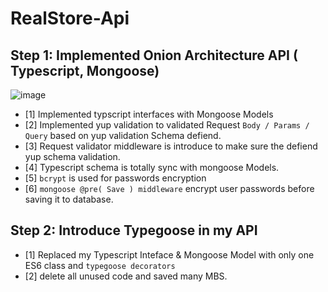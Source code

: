 # RealStore-Api

## Step 1: Implemented Onion Architecture API ( Typescript, Mongoose)

![image](https://user-images.githubusercontent.com/16321880/131994556-6a783898-44e5-4db1-9da7-8848a4b89f52.png)

- [1] Implemented typscript interfaces with Mongoose Models
- [2] Implemented yup validation to validated Request `Body / Params / Query` based on yup validation Schema defiend.
- [3] Request validator middleware is introduce to make sure the defiend yup schema validation.
- [4] Typescript schema is totally sync with mongoose Models.
- [5] `bcrypt` is used for passwords encryption
- [6] `mongoose @pre( Save ) middleware` encrypt user passwords before saving it to database.

## Step 2: Introduce Typegoose in my API

- [1] Replaced my Typescript Inteface & Mongoose Model with only one ES6 class and `typegoose decorators`
- [2] delete all unused code and saved many MBS.





